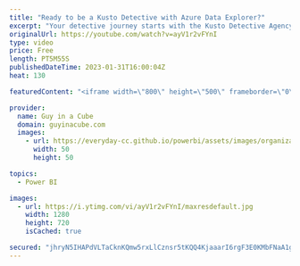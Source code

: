 ```yaml
---
title: "Ready to be a Kusto Detective with Azure Data Explorer?"
excerpt: "Your detective journey starts with the Kusto Detective Agency for Azure Data Explorer. This is a really fun way to learn the Kusto Query Languate (KQL)! Patrick gets you started! And, it's FREE!  Kusto Detective Agency: https://detective.kusto.io/  📢 Become a member: https://guyinacu.be/membership"
originalUrl: https://youtube.com/watch?v=ayV1r2vFYnI
type: video
price: Free
length: PT5M55S
publishedDateTime: 2023-01-31T16:00:04Z
heat: 130

featuredContent: "<iframe width=\"800\" height=\"500\" frameborder=\"0\" src=\"https://www.youtube.com/embed/ayV1r2vFYnI\" allow=\"accelerometer; autoplay; encrypted-media; gyroscope; picture-in-picture\" allowfullscreen></iframe>"

provider:
  name: Guy in a Cube
  domain: guyinacube.com
  images:
    - url: https://everyday-cc.github.io/powerbi/assets/images/organizations/guyinacube.com-50x50.jpg
      width: 50
      height: 50

topics:
  - Power BI

images:
  - url: https://i.ytimg.com/vi/ayV1r2vFYnI/maxresdefault.jpg
    width: 1280
    height: 720
    isCached: true

secured: "jhryN5IHAPdVLTaCknKQmw5rxLlCznsr5tKQQ4KjaaarI6rgF3E0KMbFNaA1gnjFasc9bACLxyJGRAeEn3fEGT8E6e4v3Lb4HWkTCNkzuDRgKH3kVeBXW34syr1acA5kyTCJNiFrSk+r8NWSyx21V4nZc630dFuVypZLO7+iLip9n/LrW6ytm7FJ51qdOJmMZoj5729MfEMABANW+m3mj+PjXKvmrnd2etXW0x/1pDbffaw95Bw1evRus8ezu3LDbS9DnEQPhU44ISOu3Y23Fcz/VDm0XNxLOg02TabFQg+pPNRd06RCvTL2uzeiuixQusW7qTb96ja4MQnnY1c7C06oASoSfbZ/BK9zE5MrbZzATrUNQTTtc9vq9/zvrqj5lmKx2+v0jAzBqtmbPXZXiW3uFXRTGLs5hW6m3qCnh6g=;/bmkZdNHUNczOgbCBfSdEg=="
---
```


